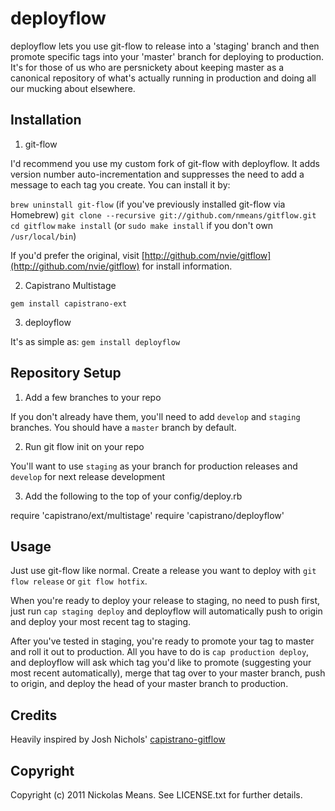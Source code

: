 deployflow
==========

deployflow lets you use git-flow to release into a 'staging' branch and then promote specific 
tags into your 'master' branch for deploying to production. It's for those of us who are
persnickety about keeping master as a canonical repository of what's actually running in 
production and doing all our mucking about elsewhere.

Installation
------------

1. git-flow

I'd recommend you use my custom fork of git-flow with deployflow. It adds
version number auto-incrementation and suppresses the need to add a message
to each tag you create. You can install it by:

`brew uninstall git-flow` (if you've previously installed git-flow via Homebrew)
`git clone --recursive git://github.com/nmeans/gitflow.git`
`cd gitflow`
`make install` (or `sudo make install` if you don't own `/usr/local/bin`)

If you'd prefer the original, visit [http://github.com/nvie/gitflow](http://github.com/nvie/gitflow)
for install information.

2. Capistrano Multistage

`gem install capistrano-ext`

3. deployflow

It's as simple as:
`gem install deployflow`

Repository Setup
----------------

1. Add a few branches to your repo

If you don't already have them, you'll need to add `develop` and `staging` branches. You should have a `master` branch by default.

2. Run git flow init on your repo

You'll want to use `staging` as your branch for production releases and `develop` for next release development

3. Add the following to the top of your config/deploy.rb

  require 'capistrano/ext/multistage'
  require 'capistrano/deployflow'

Usage
-----

Just use git-flow like normal. Create a release you want to deploy with `git flow release` or `git flow hotfix`.

When you're ready to deploy your release to staging, no need to push first, just run `cap staging deploy` and
deployflow will automatically push to origin and deploy your most recent tag to staging.

After you've tested in staging, you're ready to promote your tag to master and roll it out to production. All
you have to do is `cap production deploy`, and deployflow will ask which tag you'd like to promote (suggesting
your most recent automatically), merge that tag over to your master branch, push to origin, and deploy the head
of your master branch to production.

Credits
-------

Heavily inspired by Josh Nichols' [capistrano-gitflow](https://github.com/technicalpickles/capistrano-gitflow)

Copyright
---------

Copyright (c) 2011 Nickolas Means. See LICENSE.txt for
further details.
